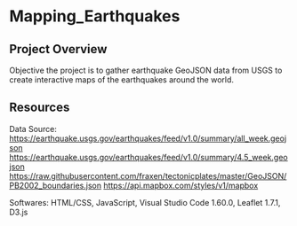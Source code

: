 # Mapping_Earthquakes

## Project Overview
Objective the project is to gather earthquake GeoJSON data from USGS to create interactive maps of the earthquakes around the world.

## Resources
Data Source: 
            https://earthquake.usgs.gov/earthquakes/feed/v1.0/summary/all_week.geojson
            https://earthquake.usgs.gov/earthquakes/feed/v1.0/summary/4.5_week.geojson
            https://raw.githubusercontent.com/fraxen/tectonicplates/master/GeoJSON/PB2002_boundaries.json
            https://api.mapbox.com/styles/v1/mapbox

Softwares: HTML/CSS, JavaScript, Visual Studio Code 1.60.0, Leaflet 1.7.1, D3.js 
            
